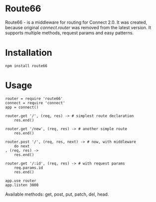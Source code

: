 # Route66

Route66 - is a middleware for routing for Connect 2.0. It was created, because original *connect.router* was removed from the latest version. It supports multiple methods, request params and easy patterns.

# Installation

`npm install route66`

# Usage

```coffee-script
router = require 'route66'
connect = require 'connect'
app = connect()

router.get '/', (req, res) -> # simplest route declaration
	res.end()
	
router.get '/new', (req, res) -> # another simple route
	res.end()

router.post '/', (req, res, next) -> # now, with middleware
	do next
, (req, res) ->
	res.end()
	
router.get '/:id', (req, res) -> # with request params
	req.params.id
	res.end()
	
app.use router
app.listen 3000
```

Available methods: get, post, put, patch, del, head.